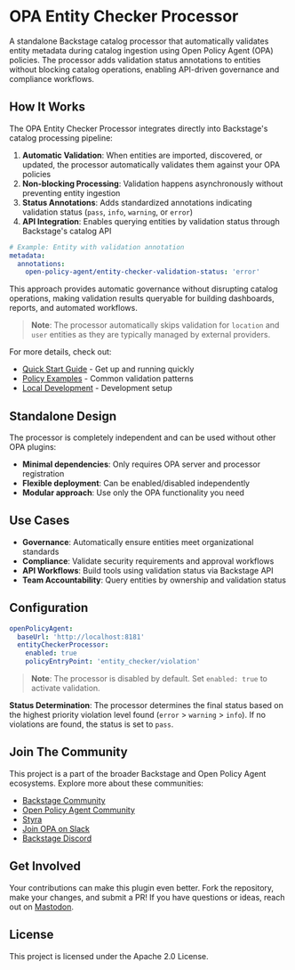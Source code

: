 # OPA Entity Checker Processor

A standalone Backstage catalog processor that automatically validates entity metadata during catalog ingestion using Open Policy Agent (OPA) policies. The processor adds validation status annotations to entities without blocking catalog operations, enabling API-driven governance and compliance workflows.

## How It Works

The OPA Entity Checker Processor integrates directly into Backstage's catalog processing pipeline:

1. **Automatic Validation**: When entities are imported, discovered, or updated, the processor automatically validates them against your OPA policies
2. **Non-blocking Processing**: Validation happens asynchronously without preventing entity ingestion
3. **Status Annotations**: Adds standardized annotations indicating validation status (`pass`, `info`, `warning`, or `error`)
4. **API Integration**: Enables querying entities by validation status through Backstage's catalog API

```yaml
# Example: Entity with validation annotation
metadata:
  annotations:
    open-policy-agent/entity-checker-validation-status: 'error'
```

This approach provides automatic governance without disrupting catalog operations, making validation results queryable for building dashboards, reports, and automated workflows.

> **Note**: The processor automatically skips validation for `location` and `user` entities as they are typically managed by external providers.

For more details, check out:

- [Quick Start Guide](./quick-start.md) - Get up and running quickly
- [Policy Examples](./example-entity-checker-policy.md) - Common validation patterns
- [Local Development](./local-development.md) - Development setup

## Standalone Design

The processor is completely independent and can be used without other OPA plugins:

- **Minimal dependencies**: Only requires OPA server and processor registration
- **Flexible deployment**: Can be enabled/disabled independently
- **Modular approach**: Use only the OPA functionality you need

## Use Cases

- **Governance**: Automatically ensure entities meet organizational standards
- **Compliance**: Validate security requirements and approval workflows
- **API Workflows**: Build tools using validation status via Backstage API
- **Team Accountability**: Query entities by ownership and validation status

## Configuration

```yaml
openPolicyAgent:
  baseUrl: 'http://localhost:8181'
  entityCheckerProcessor:
    enabled: true
    policyEntryPoint: 'entity_checker/violation'
```

> **Note**: The processor is disabled by default. Set `enabled: true` to activate validation.

**Status Determination**: The processor determines the final status based on the highest priority violation level found (`error` > `warning` > `info`). If no violations are found, the status is set to `pass`.

## Join The Community

This project is a part of the broader Backstage and Open Policy Agent ecosystems. Explore more about these communities:

- [Backstage Community](https://backstage.io)
- [Open Policy Agent Community](https://www.openpolicyagent.org)
- [Styra](https://www.styra.com)
- [Join OPA on Slack](https://slack.openpolicyagent.org/)
- [Backstage Discord](https://discord.com/invite/MUpMjP2)

## Get Involved

Your contributions can make this plugin even better. Fork the repository, make your changes, and submit a PR! If you have questions or ideas, reach out on [Mastodon](https://hachyderm.io/@parcifal).

## License

This project is licensed under the Apache 2.0 License.
